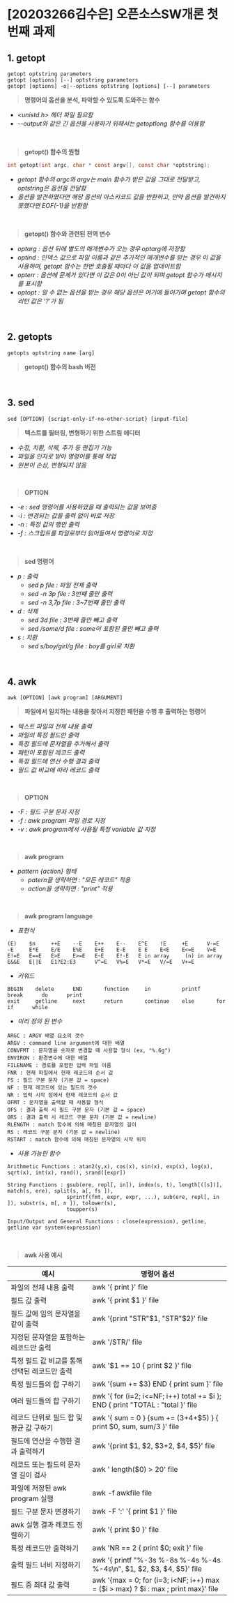 # [20203266김수은] 오픈소스SW개론 첫번째 과제

## 1. getopt
```
getopt optstring parameters
getopt [options] [--] optstring parameters
getopt [options] -o|--options optstring [options] [--] parameters
```
> **명령어의 옵션을 분석, 파악할 수 있도록 도와주는 함수**
- _<unistd.h> 헤더 파일 필요함_
- _--output와 같은 긴 옵션을 사용하기 위해서는 getoptlong 함수를 이용함_
 
<br/>

> **getopt() 함수의 원형**
```c
int getopt(int argc, char * const argv[], const char *optstring);
```
- _getopt 함수의 argc와 argv는 main 함수가 받은 값을 그대로 전달받고, optstring은 옵션을 전달함_
- _옵션을 발견하였다면 해당 옵션의 아스키코드 값을 반환하고, 만약 옵션을 발견하지 못했다면 EOF(-1)을 반환함_
 
<br/>

> **getopt() 함수와 관련된 전역 변수**
- _optarg : 옵션 뒤에 별도의 매개변수가 오는 경우 optarg에 저장함_
- _optind : 인덱스 값으로 파일 이름과 같은 추가적인 매개변수를 받는 경우 이 값을 사용하며, getopt 함수는 한번 호출될 때마다 이 값을 업데이트함_
- _opterr : 옵션에 문제가 있다면 이 값은 0이 아닌 값이 되며 getopt 함수가 메시지를 표시함_
- _optopt : 알 수 없는 옵션을 받는 경우 해당 옵션은 여기에 들어가며 getopt 함수의 리턴 값은 ‘?’가 됨_
 
<br/>

## 2. getopts
```
getopts optstring name [arg]
```
> **getopt() 함수의 bash 버전**

<br/>

## 3. sed
```
sed [OPTION] {script-only-if-no-other-script} [input-file]
```
> **텍스트를 필터링, 변형하기 위한 스트림 에디터**
- _수정, 치환, 삭제, 추가 등 편집기 기능_
- _파일을 인자로 받아 명령어를 통해 작업_
- _원본이 손상, 변형되지 않음_

<br/>

> **OPTION**
* _-e : sed 명령어를 사용하였을 때 출력되는 값을 보여줌_
* _-i : 변경되는 값을 출력 없이 바로 저장_
* _-n : 특정 값의 행만 출력_
* _-f : 스크립트를 파일로부터 읽어들여서 명령어로 지정_

<br/>

> **sed 명령어**
* _p : 출력_
  * _sed p file : 파일 전체 출력_
  * _sed -n 3p file : 3번째 줄만 출력_
  * _sed -n 3,7p file : 3~7번째 줄만 출력_
* _d : 삭제_
  * _sed 3d file : 3번째 줄만 빼고 출력_
  * _sed /some/d file : some이 포함된 줄만 빼고 출력_
* _s : 치환_
  * _sed s/boy/girl/g file : boy를 girl로 치환_

<br/>

## 4. awk
```
awk [OPTION] [awk program] [ARGUMENT]
```
> **파일에서 일치하는 내용을 찾아서 지정한 패턴을 수행 후 출력하는 명령어**
- _텍스트 파일의 전체 내용 출력_
- _파일의 특정 필드만 출력_
- _특정 필드에 문자열을 추가해서 출력_
- _패턴이 포함된 레코드 출력_
- _특정 필드에 연산 수행 결과 출력_
- _필드 값 비교에 따라 레코드 출력_

<br/>

> **OPTION**
* _-F : 필드 구분 문자 지정_
* _-f : awk program 파일 경로 지정_
* _-v : awk program에서 사용될 특정 variable 값 지정_

<br/>

> **awk program**
* _pattern {action} 형태_
    * _patern을 생략하면 : "모든 레코드" 적용_
    * _action을 생략하면 : "print" 적용_

<br/>

> **awk program language**
* _표현식_
```
(E)    $n     ++E    --E    E++    E--    E^E    !E     +E      V-=E
-E     E*E    E/E    E%E    E+E    E-E    E E    E<E    E<=E    V=E
E!=E   E==E   E>E    E>=E   E~E    E!-E   E in array     (n) in array 
E&&E   E||E   E1?E2:E3      V^=E   V%=E   V*=E   V/=E   V+=E
```
* _키워드_
```
BEGIN    delete      END       function     in          printf     break      do      print
exit     getline     next      return       continue    else       for        if      while
```
* _미리 정의 된 변수_
```
ARGC : ARGV 배열 요소의 갯수
ARGV : command line argument에 대한 배열
CONVFMT : 문자열을 숫자로 변경할 때 사용할 형식 (ex, "%.6g")
ENVIRON : 환경변수에 대한 배열
FILENAME : 경로를 포함한 입력 파일 이름
FNR : 현재 파일에서 현재 레코드의 순서 값
FS : 필드 구분 문자 (기본 값 = space)
NF : 현재 레코드에 있는 필드의 갯수
NR : 입력 시작 점에서 현재 레코드의 순서 값
OFMT : 문자열을 출력할 때 사용할 형식
OFS : 결과 출력 시 필드 구분 문자 (기본 값 = space)
ORS : 결과 출력 시 레코드 구분 문자 (기본 값 = newline)
RLENGTH : match 함수에 의해 매칭된 문자열의 길이
RS : 레코드 구분 문자 (기본 값 = newline)
RSTART : match 함수에 의해 매칭된 문자열의 시작 위치
```
* _사용 가능한 함수_
```
Arithmetic Functions : atan2(y,x), cos(x), sin(x), exp(x), log(x), sqrt(x), int(x), rand(), srand([expr])

String Functions : gsub(ere, repl[, in]), index(s, t), length[([s])], match(s, ere), split(s, a[, fs ]),
                   sprintf(fmt, expr, expr, ...), sub(ere, repl[, in ]), substr(s, m[, n ]), tolower(s),
                   toupper(s)
                   
Input/Output and General Functions : close(expression), getline, getline var system(expression)
```    

<br/>

> **awk 사용 예시**

|예시|명령어 옵션|
|-|-|
|파일의 전체 내용 출력|awk '{ print }' file|
|필드 값 출력|awk '{ print $1 }' file|
|필드 값에 임의 문자열을 같이 출력|awk '{print "STR"$1, "STR"$2}' file|
|지정된 문자열을 포함하는 레코드만 출력|awk '/STR/' file|
|특정 필드 값 비교를 통해 선택된 레코드만 출력|awk '$1 == 10 { print $2 }' file|
|특정 필드들의 합 구하기|awk '{sum += $3} END { print sum }' file|
|여러 필드들의 합 구하기|awk '{ for (i=2; i<=NF; i++) total += $i }; END { print "TOTAL : "total }' file|
|레코드 단위로 필드 합 및 평균 값 구하기|awk '{ sum = 0 } {sum += ($3+$4+$5) } { print $0, sum, sum/3 }' file|
|필드에 연산을 수행한 결과 출력하기|awk '{print $1, $2, $3+2, $4, $5}' file|
|레코드 또는 필드의 문자열 길이 검사|awk ' length($0) > 20' file|
|파일에 저장된 awk program 실행|awk -f awkfile file|
|필드 구분 문자 변경하기|awk -F ':' '{ print $1 }' file|
|awk 실행 결과 레코드 정렬하기|awk '{ print $0 }' file|
|특정 레코드만 출력하기|awk 'NR == 2 { print $0; exit }' file|
|출력 필드 너비 지정하기|awk '{ printf "%-3s %-8s %-4s %-4s %-4s\n", $1, $2, $3, $4, $5}' file|
|필드 중 최대 값 출력|awk '{max = 0; for (i=3; i<NF; i++) max = ($i > max) ? $i : max ; print max}' file|
